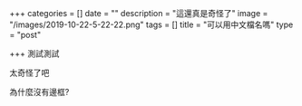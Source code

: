 +++
categories = []
date = ""
description = "這還真是奇怪了"
image = "/images/2019-10-22-5-22-22.png"
tags = []
title = "可以用中文檔名嗎"
type = "post"

+++
測試測試

太奇怪了吧

為什麼沒有邊框?
